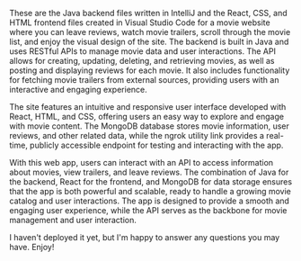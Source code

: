 These are the Java backend files written in IntelliJ and the React, CSS, and HTML frontend files created in Visual Studio Code for a movie website where you can leave reviews, watch movie trailers, scroll through the movie list, and enjoy the visual design of the site. The backend is built in Java and uses RESTful APIs to manage movie data and user interactions. The API allows for creating, updating, deleting, and retrieving movies, as well as posting and displaying reviews for each movie. It also includes functionality for fetching movie trailers from external sources, providing users with an interactive and engaging experience.

The site features an intuitive and responsive user interface developed with React, HTML, and CSS, offering users an easy way to explore and engage with movie content. The MongoDB database stores movie information, user reviews, and other related data, while the ngrok utility link provides a real-time, publicly accessible endpoint for testing and interacting with the app.

With this web app, users can interact with an API to access information about movies, view trailers, and leave reviews. The combination of Java for the backend, React for the frontend, and MongoDB for data storage ensures that the app is both powerful and scalable, ready to handle a growing movie catalog and user interactions. The app is designed to provide a smooth and engaging user experience, while the API serves as the backbone for movie management and user interaction.

I haven't deployed it yet, but I'm happy to answer any questions you may have. Enjoy!
